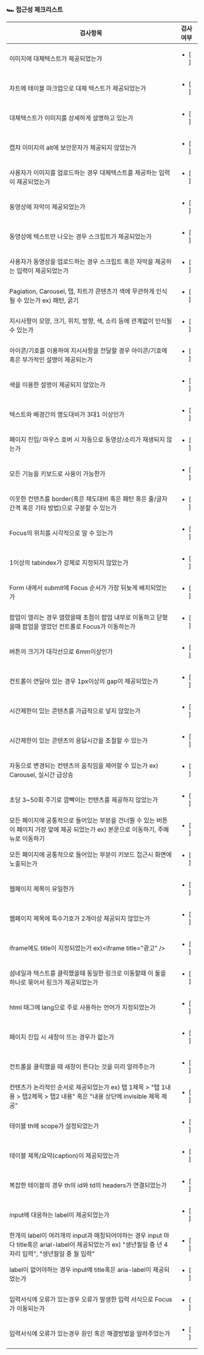 ### 🏎 접근성 체크리스트

| 검사항목                                                                                                                                                                       | 검사여부               |
| ------------------------------------------------------------------------------------------------------------------------------------------------------------------------------ | ---------------------- |
| 이미지에 대체텍스트가 제공되었는가                                                                                                                                             | <ul><li>[ ] </li></ul> |
| 차트에 테이블 마크업으로 대체 텍스트가 제공되었는가                                                                                                                            | <ul><li>[ ] </li></ul> |
| 대체텍스트가 이미지를 상세하게 설명하고 있는가                                                                                                                                 | <ul><li>[ ] </li></ul> |
| 캡챠 이미지의 alt에 보안문자가 제공되지 않았는가                                                                                                                               | <ul><li>[ ] </li></ul> |
| 사용자가 이미지를 업로드하는 경우 대체텍스트를 제공하는 입력이 제공되었는가                                                                                                    | <ul><li>[ ] </li></ul> |
| 동영상에 자막이 제공되었는가                                                                                                                                                   | <ul><li>[ ] </li></ul> |
| 동영상에 텍스트만 나오는 경우 스크립트가 제공되었는가                                                                                                                          | <ul><li>[ ] </li></ul> |
| 사용자가 동영상을 업로드하는 경우 스크립트 혹은 자막을 제공하는 입력이 제공되었는가                                                                                            | <ul><li>[ ] </li></ul> |
| Pagiation, Carousel, 탭, 차트가 콘텐츠가 색에 무관하게 인식될 수 있는가 ex) 패턴, 굵기                                                                                         | <ul><li>[ ] </li></ul> |
| 지시사항이 모양, 크기, 위치, 방향, 색, 소리 등에 관계없이 인식될 수 있는가                                                                                                     | <ul><li>[ ] </li></ul> |
| 아이콘/기호를 이용하여 지시사항을 전달할 경우 아이콘/기호에혹은 부가적인 설명이 제공되는가                                                                                     | <ul><li>[ ] </li></ul> |
| 색을 이용한 설명이 제공되지 않았는가                                                                                                                                           | <ul><li>[ ] </li></ul> |
| 텍스트와 배경간의 명도대비가 3대1 이상인가                                                                                                                                     | <ul><li>[ ] </li></ul> |
| 페이지 진입/ 마우스 호버 시 자동으로 동영상/소리가 재생되지 않는가                                                                                                             | <ul><li>[ ] </li></ul> |
| 모든 기능을 키보드로 사용이 가능한가                                                                                                                                           | <ul><li>[ ] </li></ul> |
| 이웃한 컨텐츠를 border(혹은 채도대비 혹은 패턴 혹은 줄/글자 간격 혹은 기타 방법)으로 구분할 수 있는가                                                                          | <ul><li>[ ] </li></ul> |
| Focus의 위치를 시각적으로 알 수 있는가                                                                                                                                         | <ul><li>[ ] </li></ul> |
| 1이상의 tabindex가 강제로 지정되지 않았는가                                                                                                                                    | <ul><li>[ ] </li></ul> |
| Form 내에서 submit에 Focus 순서가 가장 뒤늦게 배치되었는가                                                                                                                     | <ul><li>[ ] </li></ul> |
| 팝업이 열리는 경우 열렸을때 초점이 팝업 내부로 이동하고 닫혔을때 팝업을 열었던 컨트롤로 Focus가 이동하는가                                                                     | <ul><li>[ ] </li></ul> |
| 버튼의 크기가 대각선으로 6mm이상인가                                                                                                                                           | <ul><li>[ ] </li></ul> |
| 컨트롤이 연달아 있는 경우 1px이상의 gap이 제공되었는가                                                                                                                         | <ul><li>[ ] </li></ul> |
| 시간제한이 있는 콘텐츠를 가급적으로 넣지 않았는가                                                                                                                              | <ul><li>[ ] </li></ul> |
| 시간제한이 있는 콘텐츠의 응답시간을 조절할 수 있는가                                                                                                                           | <ul><li>[ ] </li></ul> |
| 자동으로 변경되는 컨텐츠의 움직임을 제어할 수 있는가 ex) Carousel, 실시간 급상승                                                                                               | <ul><li>[ ] </li></ul> |
| 초당 3~50회 주기로 깜빡이는 컨텐츠를 제공하지 않았는가                                                                                                                         | <ul><li>[ ] </li></ul> |
| 모든 페이지에 공통적으로 들어있는 부분을 건너뛸 수 있는 버튼이 페이지 가장 앞에 제공 되었는가 ex) 본문으로 이동하기, 주메뉴로 이동하기                                         | <ul><li>[ ] </li></ul> |
| 모든 페이지에 공통적으로 들어있는 부분이 키보드 접근시 화면에 노출되는가                                                                                                       | <ul><li>[ ] </li></ul> |
| 웹페이지 제목이 유일한가                                                                                                                                                       | <ul><li>[ ] </li></ul> |
| 웹페이지 제목에 특수기호가 2개이상 제공되지 않았는가                                                                                                                           | <ul><li>[ ] </li></ul> |
| iframe에도 title이 지정되었는가 ex)&lt;iframe title=&quot;광고&quot; /&gt;                                                                                                     | <ul><li>[ ] </li></ul> |
| 섬네일과 텍스트를 클릭했을때 동일한 링크로 이동할때 이 둘을 하나로 묶어서 링크가 제공되었는가                                                                                  | <ul><li>[ ] </li></ul> |
| html 태그에 lang으로 주로 사용하는 언어가 지정되었는가                                                                                                                         | <ul><li>[ ] </li></ul> |
| 페이지 진입 시 새창이 뜨는 경우가 없는가                                                                                                                                       | <ul><li>[ ] </li></ul> |
| 컨트롤을 클릭했을 때 새창이 뜬다는 것을 미리 알려주는가                                                                                                                        | <ul><li>[ ] </li></ul> |
| 컨텐츠가 논리적인 순서로 제공되었는가 ex) 탭 1제목 &gt; &quot;탭 1내용 &gt; 탭2제목 &gt; 탭2 내용&quot; 혹은 &quot;내용 상단에 invisible 제목 제공&quot;                       | <ul><li>[ ] </li></ul> |
| 테이블 th에 scope가 설정되었는가                                                                                                                                               | <ul><li>[ ] </li></ul> |
| 테이블 제목/요약(caption)이 제공되었는가                                                                                                                                       | <ul><li>[ ] </li></ul> |
| 복잡한 테이블의 경우 th의 id와 td의 headers가 연결되었는가                                                                                                                     | <ul><li>[ ] </li></ul> |
| input에 대응하는 label이 제공되었는가                                                                                                                                          | <ul><li>[ ] </li></ul> |
| 한개의 label이 여러개의 input과 매칭되어야하는 경우 input 마다 title혹은 arial-label이 제공되었는가 ex) &quot;생년월일 중 년 4자리 입력&quot;, &quot;생년월일 중 월 입력&quot; | <ul><li>[ ] </li></ul> |
| label이 없어야하는 경우 input에 title혹은 aria-label이 제공되었는가                                                                                                            | <ul><li>[ ] </li></ul> |
| 입력서식에 오류가 있는경우 오류가 발생한 입력 서식으로 Focus가 이동되는가                                                                                                      | <ul><li>[ ] </li></ul> |
| 입력서식에 오류가 있는경우 원인 혹은 해결방법을 알려주었는가                                                                                                                   | <ul><li>[ ] </li></ul> |
